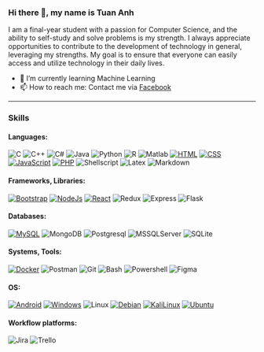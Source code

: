 ### Hi there 👋, my name is Tuan Anh

I am a final-year student with a passion for Computer Science, and the ability to self-study and solve problems is my strength. I always appreciate opportunities to contribute to the development of technology in general, leveraging my strengths. My goal is to ensure that everyone can easily access and utilize technology in their daily lives.

- 🌱 I’m currently learning Machine Learning
- 📫 How to reach me: Contact me via [Facebook](https://www.facebook.com/tuananh020402/)

----

### Skills
#### Languages: 
 ![C][C.c]
 ![C++][C++.cpp]
 ![C#][CSharp.cs]
 ![Java][Java.java]
 ![Python][Python.py]
 ![R][R.R]
 ![Matlab][Matlab.m]
 [![HTML][HTML.html]][HTML-url]
 [![CSS][CSS.css]][CSS-url]
 [![JavaScript][JavaScript.js]][JavaScript-url]
 [![PHP][PHP.php]][PHP-url]
 ![Shellscript][Shellscript.sh]
 ![Latex][Latex.tex]
 ![Markdown][markdown.md]
 
 
#### Frameworks, Libraries:
 [![Bootstrap][Bootstrap.css]][Bootstrap-url]
 [![NodeJs][NodeJs.js]][NodeJs-url]
 [![React][React.jsx]][React-url]
 ![Redux][Redux.js]
 ![Express][Express.js]
 ![Flask][Flask.py]
 
#### Databases:
 [![MySQL][MySQL.db]][MYSQL-url]
 ![MongoDB][MongoDB.db]
 ![Postgresql][Postgresql.db]
 ![MSSQLServer][MSSQLServer.sql]
 ![SQLite][SQLite.sql]

#### Systems, Tools:
 [![Docker][Docker.dockerfile]][Docker-url] 
 ![Postman][Postman.http]
 ![Git][Git.git]
 ![Bash][Bash.sh]
 ![Powershell][Powershell.ps1]
 ![Figma][Figma.fig]

#### OS:
 [![Android][Android.apk]][Android-url]
 [![Windows][Windows.exe]][Windows-url]
 ![Linux][Linux.deb]
 [![Debian][Debian.deb]][Debian-url]
 [![KaliLinux][KaliLinux.deb]][KaliLinux-url]
 [![Ubuntu][Ubuntu.deb]][Ubuntu-url]

#### Workflow platforms:
![Jira][Jira.http]
![Trello][Trello.http]
 


<!--
**vhtuananh020402/vhtuananh020402** is a ✨ _special_ ✨ repository because its `README.md` (this file) appears on your GitHub profile.

Here are some ideas to get you started:

- 🔭 I’m currently working on ...
- 🌱 I’m currently learning ...
- 👯 I’m looking to collaborate on ...
- 🤔 I’m looking for help with ...
- 💬 Ask me about ...
- 📫 How to reach me: ...
- 😄 Pronouns: ...
- ⚡ Fun fact: ...
-->

[HTML.html]: https://img.shields.io/badge/HTML5-E34F26?style=for-the-badge&logo=html5&logoColor=white
[HTML-url]: https://html.spec.whatwg.org/
[CSS.css]: https://img.shields.io/badge/CSS3-1572B6?style=for-the-badge&logo=css3&logoColor=white
[CSS-url]: https://www.w3.org/TR/CSS/#css
[JavaScript.js]: https://img.shields.io/badge/JavaScript-F7DF1E?style=for-the-badge&logo=javascript&logoColor=black
[JavaScript-url]: https://www.ecma-international.org/publications-and-standards/standards/ecma-262/
[PHP.php]: https://img.shields.io/badge/PHP-777BB4?style=for-the-badge&logo=php&logoColor=white
[PHP-url]: https://www.php.net/
[MySQL.db]: https://img.shields.io/badge/MySQL-005C84?style=for-the-badge&logo=mysql&logoColor=white
[MySQL-url]: https://www.mysql.com/
[MongoDB.db]: https://img.shields.io/badge/MongoDB-4EA94B?style=for-the-badge&logo=mongodb&logoColor=white
[Postgresql.db]: https://img.shields.io/badge/PostgreSQL-316192?style=for-the-badge&logo=postgresql&logoColor=white
[Docker.dockerfile]: https://img.shields.io/badge/Docker-0377FC?style=for-the-badge&logo=docker&logoColor=white
[Docker-url]: https://www.docker.com/
[Bootstrap.css]: https://img.shields.io/badge/Bootstrap-563D7C?style=for-the-badge&logo=bootstrap&logoColor=white
[Bootstrap-url]: https://getbootstrap.com/
[Less.js]: https://img.shields.io/badge/less-2B4C80?style=for-the-badge&logo=less&logoColor=white
[NodeJs.js]: https://img.shields.io/badge/Node.js-43853D?style=for-the-badge&logo=node.js&logoColor=white
[NodeJs-url]: https://nodejs.org/
[Linux.deb]: https://img.shields.io/badge/Linux-FCC624?style=for-the-badge&logo=linux&logoColor=black
[Android.apk]: https://img.shields.io/badge/Android-3DDC84?style=for-the-badge&logo=android&logoColor=white
[Android-url]: https://www.android.com/
[Debian.deb]: https://img.shields.io/badge/Debian-A81D33?style=for-the-badge&logo=debian&logoColor=white
[Debian-url]: https://www.debian.org/
[KaliLinux.deb]: https://img.shields.io/badge/Kali_Linux-557C94?style=for-the-badge&logo=kali-linux&logoColor=white
[KaliLinux-url]: https://www.kali.org/
[Ubuntu.deb]: https://img.shields.io/badge/Ubuntu-E95420?style=for-the-badge&logo=ubuntu&logoColor=white
[Ubuntu-url]: https://ubuntu.com/
[Windows.exe]: https://img.shields.io/badge/Windows-0078D6?style=for-the-badge&logo=windows&logoColor=white
[Windows-url]: https://www.microsoft.com/en-us/windows
[C.c]: https://img.shields.io/badge/C-00599C?style=for-the-badge&logo=c&logoColor=white
[C++.cpp]: https://img.shields.io/badge/C%2B%2B-00599C?style=for-the-badge&logo=c%2B%2B&logoColor=white
[Java.java]: https://img.shields.io/badge/Java-ED8B00?style=for-the-badge&logo=openjdk&logoColor=white
[R.R]: https://img.shields.io/badge/R-276DC3?style=for-the-badge&logo=r&logoColor=white
[Matlab.m]: https://img.shields.io/badge/Matlab-00599C?style=for-the-badge&logo=matlab&logoColor=white
[Python.py]: https://img.shields.io/badge/Python-3776AB?style=for-the-badge&logo=python&logoColor=white
[CSharp.cs]: https://img.shields.io/badge/C%23-00599C?style=for-the-badge&logo=c-sharp&logoColor=white
[Markdown.md]: https://img.shields.io/badge/Markdown-000000?style=for-the-badge&logo=markdown&logoColor=white
[React.jsx]: https://img.shields.io/badge/React-20232A?style=for-the-badge&logo=react&logoColor=61DAFB
[React-url]: https://react.dev/
[Express.js]: https://img.shields.io/badge/Express.js-404D59?style=for-the-badge
[Shellscript.sh]: https://img.shields.io/badge/Shell_Script-121011?style=for-the-badge&logo=gnu-bash&logoColor=white
[Flask.py]: https://img.shields.io/badge/Flask-000000?style=for-the-badge&logo=flask&logoColor=white
[Postman.http]: https://img.shields.io/badge/Postman-FF6C37?style=for-the-badge&logo=postman&logoColor=white
[SQLite.sql]: https://img.shields.io/badge/SQLite-07405E?style=for-the-badge&logo=sqlite&logoColor=white
[MSSQLServer.sql]: https://res.cloudinary.com/practicaldev/image/fetch/s--7JrRHzL4--/c_limit%2Cf_auto%2Cfl_progressive%2Cq_auto%2Cw_880/https://img.shields.io/badge/Microsoft_SQL_Server-CC2927%3Fstyle%3Dfor-the-badge%26logo%3Dmicrosoft-sql-server%26logoColor%3Dwhite
[Redux.js]: https://img.shields.io/badge/Redux-593D88?style=for-the-badge&logo=redux&logoColor=white
[Latex.tex]: https://img.shields.io/badge/LaTeX-008080?style=for-the-badge&logo=latex&logoColor=fff
[Git.git]: https://img.shields.io/badge/GIT-E44C30?style=for-the-badge&logo=git&logoColor=white
[Bash.sh]: https://img.shields.io/badge/GNU%20Bash-4EAA25?style=for-the-badge&logo=GNU%20Bash&logoColor=white
[Powershell.ps1]: https://img.shields.io/badge/powershell-5391FE?style=for-the-badge&logo=powershell&logoColor=white
[Figma.fig]: https://img.shields.io/badge/Figma-F24E1E?style=for-the-badge&logo=figma&logoColor=white
[Jira.http]: https://img.shields.io/badge/Jira-0052CC?style=for-the-badge&logo=Jira&logoColor=white
[Trello.http]: https://img.shields.io/badge/Trello-0052CC?style=for-the-badge&logo=trello&logoColor=white
